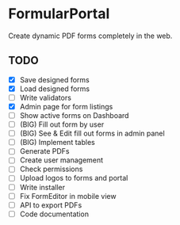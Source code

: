 # FormularPortal
Create dynamic PDF forms completely in the web.

## TODO
- [x] Save designed forms
- [x] Load designed forms
- [ ] Write validators
- [x] Admin page for form listings
- [ ] Show active forms on Dashboard
- [ ] (BIG) Fill out form by user
- [ ] (BIG) See & Edit fill out forms in admin panel
- [ ] (BIG) Implement tables
- [ ] Generate PDFs
- [ ] Create user management
- [ ] Check permissions
- [ ] Upload logos to forms and portal
- [ ] Write installer
- [ ] Fix FormEditor in mobile view
- [ ] API to export PDFs 
- [ ] Code documentation